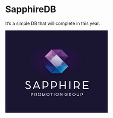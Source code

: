 # SapphireDB
It‘s a simple DB that will complete in this year.

<img src="./SapphireDB.png" align="middle" />

